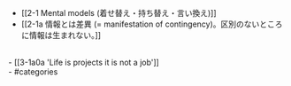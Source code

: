 - [[2-1 Mental models (着せ替え・持ち替え・言い換え)]]
- [[2-1a 情報とは差異 (= manifestation of contingency)。区別のないところに情報は生まれない。]]
<br>
- [[3-1a0a 'Life is projects it is not a job']]
<br>
- #categories
